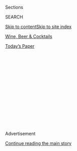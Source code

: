 <div id="app">

<div>

<div>

<div>

<div class="NYTAppHideMasthead css-1q2w90k e1suatyy0">

<div class="section css-ui9rw0 e1suatyy2">

<div class="css-eph4ug er09x8g0">

<div class="css-6n7j50">

</div>

<span class="css-1dv1kvn">Sections</span>

<div class="css-10488qs">

<span class="css-1dv1kvn">SEARCH</span>

</div>

[Skip to content](#site-content)[Skip to site index](#site-index)

</div>

<div id="masthead-section-label" class="css-1wr3we4 eaxe0e00">

[Wine, Beer &
Cocktails](https://www.nytimes3xbfgragh.onion/section/food/drinks)

</div>

<div class="css-10698na e1huz5gh0">

</div>

</div>

<div id="masthead-bar-one" class="section hasLinks css-15hmgas e1csuq9d3">

<div class="css-uqyvli e1csuq9d0">

</div>

<div class="css-1uqjmks e1csuq9d1">

</div>

<div class="css-9e9ivx">

[](https://myaccount.nytimes3xbfgragh.onion/auth/login?response_type=cookie&client_id=vi)

</div>

<div class="css-1bvtpon e1csuq9d2">

[Today’s
Paper](https://www.nytimes3xbfgragh.onion/section/todayspaper)

</div>

</div>

</div>

</div>

<div data-aria-hidden="false">

<div id="site-content" data-role="main">

<div>

<div class="css-1aor85t" style="opacity:0.000000001;z-index:-1;visibility:hidden">

<div class="css-1hqnpie">

<div class="css-epjblv">

<span class="css-17xtcya">[Wine, Beer &
Cocktails](/section/food/drinks)</span><span class="css-x15j1o">|</span><span class="css-fwqvlz">A
Study in the Subtleties of Northern Rhône
Terroirs</span>

</div>

<div class="css-k008qs">

<div class="css-1iwv8en">

<span class="css-18z7m18"></span>

<div>

</div>

</div>

<span class="css-1n6z4y">https://nyti.ms/2Z3DVWS</span>

<div class="css-1705lsu">

<div class="css-4xjgmj">

<div class="css-4skfbu" data-role="toolbar" data-aria-label="Social Media Share buttons, Save button, and Comments Panel with current comment count" data-testid="share-tools">

  - 
  - 
  - 
  - 
    
    <div class="css-6n7j50">
    
    </div>

  - 
  - 

</div>

</div>

</div>

</div>

</div>

</div>

<div class="css-13pd83m">

</div>

<div id="top-wrapper" class="css-1sy8kpn">

<div id="top-slug" class="css-l9onyx">

Advertisement

</div>

[Continue reading the main
story](#after-top)

<div class="ad top-wrapper" style="text-align:center;height:100%;display:block;min-height:250px">

<div id="top" class="place-ad" data-position="top" data-size-key="top">

</div>

</div>

<div id="after-top">

</div>

</div>

<div id="sponsor-wrapper" class="css-1hyfx7x">

<div id="sponsor-slug" class="css-19vbshk">

Supported by

</div>

[Continue reading the main
story](#after-sponsor)

<div id="sponsor" class="ad sponsor-wrapper" style="text-align:center;height:100%;display:block">

</div>

<div id="after-sponsor">

</div>

</div>

[Wine
School](/column/wine-school "Wine School")

<div class="css-1vkm6nb ehdk2mb0">

# A Study in the Subtleties of Northern Rhône Terroirs

</div>

<div class="css-79elbk" data-testid="photoviewer-wrapper">

<div class="css-z3e15g" data-testid="photoviewer-wrapper-hidden">

</div>

<div class="css-1a48zt4 ehw59r15" data-testid="photoviewer-children">

![<span class="css-cnj6d5 e1z0qqy90" itemprop="copyrightHolder"><span class="css-1ly73wi e1tej78p0">Credit...</span><span><span>Tony
Cenicola/The New York
Times</span></span></span>](https://static01.graylady3jvrrxbe.onion/images/2020/09/09/dining/09Next/09Next-articleLarge-v2.jpg?quality=75&auto=webp&disable=upscale)

</div>

</div>

<div class="css-xt80pu e12qa4dv0">

<div class="css-18e8msd">

<div class="css-vp77d3 epjyd6m0">

<div class="css-1baulvz">

By [<span class="css-1baulvz last-byline" itemprop="name">Eric
Asimov</span>](https://www.nytimes3xbfgragh.onion/by/eric-asimov)

</div>

</div>

  - Sept. 3,
    2020

  - 
    
    <div class="css-4xjgmj">
    
    <div class="css-d8bdto" data-role="toolbar" data-aria-label="Social Media Share buttons, Save button, and Comments Panel with current comment count" data-testid="share-tools">
    
      - 
      - 
      - 
      - 
        
        <div class="css-6n7j50">
        
        </div>
    
      - 
      - 
    
    </div>
    
    </div>

</div>

</div>

<div class="section meteredContent css-1r7ky0e" name="articleBody" itemprop="articleBody">

<div class="css-1fanzo5 StoryBodyCompanionColumn">

<div class="css-53u6y8">

This month we’re going to try something a little different.

Ordinarily, I suggest three bottles of the same type of wine. Instead, I
want to compare three wines that are closely related but come from
different appellations within a larger region, the Northern Rhône Valley
of France.

Each is made with the syrah grape. But what if anything distinguishes
one from the others? That’s what we are going to examine.

The French appellation system suggests that each place will have its own
distinctive characteristics. It’s one thing, say, to compare a
Chambolle-Musigny from Burgundy with a Chinon from the Loire Valley. One
is made from pinot noir, the other with cabernet franc. You would expect
that they would differ for that reason alone.

But if wines are made with the same grape, other factors come into play.
In the case of the Northern Rhône, the French authorities concluded long
ago that the wines made in St.-Joseph, Crozes-Hermitage and Cornas were
all sufficiently distinctive to warrant separate appellations.

</div>

</div>

<div class="css-1fanzo5 StoryBodyCompanionColumn">

<div class="css-53u6y8">

What would be the basis for the differences? Soils, drainage,
microclimates, elevations, angles of inclination toward the sun,
viticulture and, yes, the human element, all play a role. Terroir, in
short.

Of course, we would be naïve not to acknowledge other factors, like
economics and politics, that influence how appellations are shaped.

When the
[St.-Joseph](https://www.nytimes3xbfgragh.onion/2013/07/17/dining/reclaiming-the-earthy-grapes-of-st-joseph.html)
appellation was founded in 1956, for example, it was intended to convey
the qualities of wine grown on steep granite hillsides clustered near
six villages. Eventually, though, because of economic and political
pressure, the appellation was extended to include flat, fertile,
easy-to-farm areas that yield inferior wines and muddy the meaning of
place.

Still, St.-Josephs made by good producers, who respect the spirit of the
appellation, ought to give good ideas of the character of a place. Here
are the three Northern Rhônes I suggest:

[**J.L. Chave
Sélection**](http://grandcruselections.com/jean-louis-chave-selections)
**Crozes-Hermitage Silène 2018 (Erin Cannon Imports, Manhasset, N.Y.)
$30**

[**J.L. Chave
Sélection**](http://grandcruselections.com/jean-louis-chave-selections)
**St.-Joseph Offerus 2017 (Erin Cannon Imports, Manhasset, N.Y.)
$31**

</div>

</div>

<div style="max-width:100%;margin:0 auto">

<div class="css-17dprlf" data-id="100000007323213" data-slug="03wine-school-northern-rhone-reds" style="max-width:300px">

</div>

</div>

<div class="css-1fanzo5 StoryBodyCompanionColumn">

<div class="css-53u6y8">

[**Domaine Vincent
Paris**](https://www.polanerselections.com/producer/vincent-paris)
**Cornas Granit 30 2018 (A Thomas Calder Selection/Polaner Selections,
Mount Kisco, N.Y.) $40**

</div>

</div>

<div class="css-1fanzo5 StoryBodyCompanionColumn">

<div class="css-53u6y8">

You will note that two of the wines come from the same producer, J.L.
Chave Sélection, the négociant arm of Jean-Louis Chave, one of the great
producers of the Northern Rhône. I think these are among the best and
most accessible examples of both St.-Joseph and Crozes-Hermitage. If
Chave offered a Cornas, I might have chosen that bottle, too. Vincent
Paris is an excellent choice in his own right.

If you can’t find these bottles, please consult Wine School columns on
[St.-Joseph](https://www.nytimes3xbfgragh.onion/2015/01/07/dining/wine-school-st-joseph.html)
and
[Crozes-Hermitage](https://www.nytimes3xbfgragh.onion/2017/09/28/dining/wine-school-assignment-crozes-hermitage.html)
for other options.

We have not covered
[Cornas](https://www.nytimes3xbfgragh.onion/2014/10/01/dining/cornas-reds-rated-by-the-wine-panel.html)
previously, so if you cannot find the Granit 30, please consider bottles
from [Franck
Balthazar](http://saviosoaresselections.com/domaine-franck-balthazar),
[Alain Voge](https://www.alain-voge.com/en/), [Guillaume
Gilles](https://madrose.com/producers/france/cotes-du-rhone-north/domaine-guillaume-gilles/),
[Mickaël
Bourg](https://www.winemc2.com/portfolio/domaine-mickael-bourg/),
[Domaine
Lionnet](https://madrose.com/producers/france/cotes-du-rhone-north/domaine-lionnet/)
and [Jean-Baptiste
Souillard](https://www.beckywasserman.com/domaines/jean-baptiste-souillard/#.X0u6XtNKiCc).
I’m not suggesting legendary producers like Thierry Allemand and Auguste
Clape, but if you have a spare bottle, by all means go ahead and drink
it.

I like pretty much anything with Northern Rhône reds, but you can’t go
wrong with a roast chicken, various beef dishes and savory stews.

A cautionary note: You may not find compelling differences among the
wines. This is simply the beginning of an exploration, not a scientific
experiment intended to reach definitive conclusions.

If you do find differences, they may tell us little about appellations.
They may be the usual variables that would be apparent in wines made
from different producers, or different vintages in the case of the
St.-Joseph.

</div>

</div>

<div class="css-1fanzo5 StoryBodyCompanionColumn">

<div class="css-53u6y8">

Differences in terroir become apparent over the course of many years of
consistent evaluation. This month’s wines are not the end, but the
beginning.

*Follow* *[NYT Food on Twitter](https://twitter.com/nytfood)* *and*
*[NYT Cooking on Instagram](https://www.instagram.com/nytcooking/),*
*[Facebook](https://www.facebookcorewwwi.onion/nytcooking/),*
*[YouTube](https://www.youtube.com/nytcooking)* *and*
*[Pinterest](https://www.pinterest.com/nytcooking/).* *[Get regular
updates from NYT Cooking, with recipe suggestions, cooking tips and
shopping
advice](https://www.nytimes3xbfgragh.onion/newsletters/cooking).*

</div>

</div>

</div>

<div>

</div>

<div>

</div>

<div>

</div>

<div>

<div id="bottom-wrapper" class="css-1ede5it">

<div id="bottom-slug" class="css-l9onyx">

Advertisement

</div>

[Continue reading the main
story](#after-bottom)

<div id="bottom" class="ad bottom-wrapper" style="text-align:center;height:100%;display:block;min-height:90px">

</div>

<div id="after-bottom">

</div>

</div>

</div>

</div>

</div>

## Site Index

<div>

</div>

## Site Information Navigation

  - [© <span>2020</span> <span>The New York Times
    Company</span>](https://help.nytimes3xbfgragh.onion/hc/en-us/articles/115014792127-Copyright-notice)

<!-- end list -->

  - [NYTCo](https://www.nytco.com/)
  - [Contact
    Us](https://help.nytimes3xbfgragh.onion/hc/en-us/articles/115015385887-Contact-Us)
  - [Work with us](https://www.nytco.com/careers/)
  - [Advertise](https://nytmediakit.com/)
  - [T Brand Studio](http://www.tbrandstudio.com/)
  - [Your Ad
    Choices](https://www.nytimes3xbfgragh.onion/privacy/cookie-policy#how-do-i-manage-trackers)
  - [Privacy](https://www.nytimes3xbfgragh.onion/privacy)
  - [Terms of
    Service](https://help.nytimes3xbfgragh.onion/hc/en-us/articles/115014893428-Terms-of-service)
  - [Terms of
    Sale](https://help.nytimes3xbfgragh.onion/hc/en-us/articles/115014893968-Terms-of-sale)
  - [Site
    Map](https://spiderbites.nytimes3xbfgragh.onion)
  - [Help](https://help.nytimes3xbfgragh.onion/hc/en-us)
  - [Subscriptions](https://www.nytimes3xbfgragh.onion/subscription?campaignId=37WXW)

</div>

</div>

</div>

</div>
